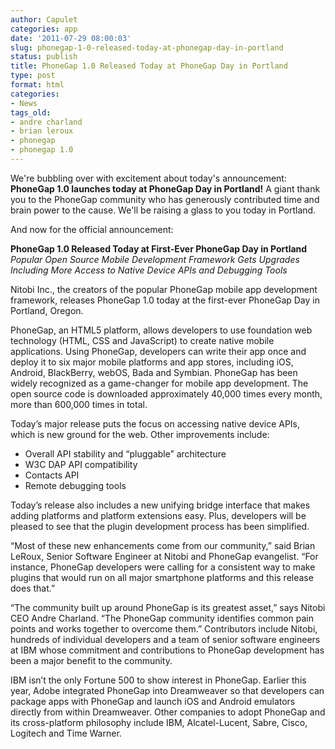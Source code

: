 ```yaml
---
author: Capulet
categories: app
date: '2011-07-29 08:00:03'
slug: phonegap-1-0-released-today-at-phonegap-day-in-portland
status: publish
title: PhoneGap 1.0 Released Today at PhoneGap Day in Portland
type: post
format: html
categories:
- News
tags_old:
- andre charland
- brian leroux
- phonegap
- phonegap 1.0
---
```


We're bubbling over with excitement about today's announcement: **PhoneGap 1.0 launches today at PhoneGap Day in Portland!** A giant thank you to the PhoneGap community who has generously contributed time and brain power to the cause. We'll be raising a glass to you today in Portland.

And now for the official announcement:

**PhoneGap 1.0 Released Today at First-Ever PhoneGap Day in Portland** _Popular Open Source Mobile Development Framework Gets Upgrades Including More Access to Native Device APIs and Debugging Tools_

Nitobi Inc., the creators of the popular PhoneGap mobile app development framework, releases PhoneGap 1.0 today at the first-ever PhoneGap Day in Portland, Oregon.

PhoneGap, an HTML5 platform, allows developers to use foundation web technology (HTML, CSS and JavaScript) to create native mobile applications. Using PhoneGap, developers can write their app once and deploy it to six major mobile platforms and app stores, including iOS, Android, BlackBerry, webOS, Bada and Symbian. PhoneGap has been widely recognized as a game-changer for mobile app development. The open source code is downloaded approximately 40,000 times every month, more than 600,000 times in total.

Today’s major release puts the focus on accessing native device APIs, which is new ground for the web. Other improvements include:

* Overall API stability and “pluggable” architecture
* W3C DAP API compatibility
* Contacts API
* Remote debugging tools

Today’s release also includes a new unifying bridge interface that makes adding platforms and platform extensions easy. Plus, developers will be pleased to see that the plugin development process has been simplified.

“Most of these new enhancements come from our community,” said Brian LeRoux, Senior Software Engineer at Nitobi and PhoneGap evangelist. “For instance, PhoneGap developers were calling for a consistent way to make plugins that would run on all major smartphone platforms and this release does that.”

“The community built up around PhoneGap is its greatest asset,” says Nitobi CEO Andre Charland. “The PhoneGap community identifies common pain points and works together to overcome them.” Contributors include Nitobi, hundreds of individual developers and a team of senior software engineers at IBM whose commitment and contributions to PhoneGap development has been a major benefit to the community.

IBM isn’t the only Fortune 500 to show interest in PhoneGap. Earlier this year, Adobe integrated PhoneGap into Dreamweaver so that developers can package apps with PhoneGap and launch iOS and Android emulators directly from within Dreamweaver. Other companies to adopt PhoneGap and its cross-platform philosophy include IBM, Alcatel-Lucent, Sabre, Cisco, Logitech and Time Warner.
